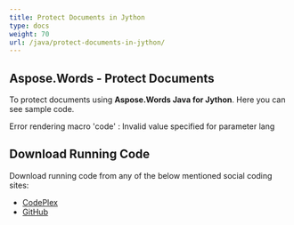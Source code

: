 ```yaml
---
title: Protect Documents in Jython
type: docs
weight: 70
url: /java/protect-documents-in-jython/
---
```


## **Aspose.Words - Protect Documents**

To protect documents using **Aspose.Words Java for Jython**. Here you can see sample code.

Error rendering macro 'code' : Invalid value specified for parameter lang

## **Download Running Code**

Download running code from any of the below mentioned social coding sites:

- [CodePlex](https://aspose-wordsjavajython.codeplex.com/releases/view/619260)
- [GitHub](https://github.com/aspose-words/Aspose.Words-for-Java/releases/tag/Aspose.Words_Java_for_Jython-v1.0.0)
